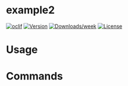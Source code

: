 # example2

[![oclif](https://img.shields.io/badge/cli-oclif-brightgreen.svg)](https://oclif.io)
[![Version](https://img.shields.io/npm/v/example2.svg)](https://npmjs.org/package/example2)
[![Downloads/week](https://img.shields.io/npm/dw/example2.svg)](https://npmjs.org/package/example2)
[![License](https://img.shields.io/npm/l/example2.svg)](https://github.com/cli-state/example2/blob/master/package.json)

<!-- toc -->

# Usage

<!-- usage -->

# Commands

<!-- commands -->
